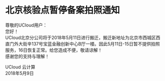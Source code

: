 

# 北京核验点暂停备案拍照通知

尊敬的UCloud用户：  
您好！  
UCloud北京分公司将于2018年5月11日进行搬迁，搬迁新地址为北京市西城区西直门外大街辛137号宝蓝金融创新中心B厅一楼。因此5月11日-15日暂不提供拍照服务，16日恢复正常。给您造成不便，敬请谅解！  
感谢您的支持与理解！  
  
  
UCloud 云计算  
2018年5月9日

